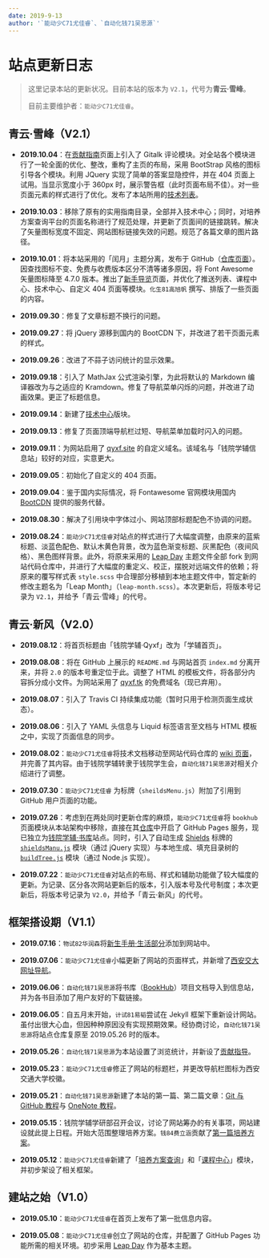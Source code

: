 ```yaml
---
date: 2019-9-13
author: '`能动少C71尤佳睿`、`自动化钱71吴思源`'
---
```


# 站点更新日志
> 这里记录本站的更新状况。目前本站的版本为 `V2.1`，代号为**青云·雪峰**。
>
> 目前主要维护者：`能动少C71尤佳睿`。

## 青云·雪峰（V2.1）

- **2019.10.04**：在[贡献指南](/contribution)页面上引入了 Gitalk 评论模块。对全站各个模块进行了一轮全面的优化、整改，重构了主页的布局，采用 BootStrap 风格的图标引导各个模块。利用 JQuery 实现了简单的答案显隐控件，并在 404 页面上试用。当显示宽度小于 360px 时，展示警告框（此时页面布局不佳）。对一些页面元素的样式进行了优化。发布了本站所用的[技术列表](/technique/website-tech-list)。

- **2019.10.03**：移除了原有的实用指南目录，全部并入技术中心；同时，对培养方案查询平台的页面名称进行了规范处理，并更新了页面间的链接跳转。解决了矢量图标宽度不固定、网站图标链接失效的问题。规范了各篇文章的图片路径。

- **2019.10.01**：将本站采用的「闰月」主题分离，发布于 GitHub（[仓库页面](https://github.com/qyxf/leap-month)）。因查找图标不变、免费与收费版本区分不清等诸多原因，将 Font Awesome 矢量图标降至 4.7.0 版本。推出了[新手导览](/welcome)页面，并优化了推送列表、课程中心、技术中心、自定义 404 页面等模块。`化生81高旭帆` 撰写、排版了一些页面的内容。

- **2019.09.30**：修复了文章标题不换行的问题。

- **2019.09.27**：将 jQuery 源移到国内的 BootCDN 下，并改进了若干页面元素的样式。

- **2019.09.26**：改进了不蒜子访问统计的显示效果。

- **2019.09.18**：引入了 MathJax 公式渲染引擎，为此将默认的 Markdown 编译器改为与之适应的 Kramdown。修复了导航菜单闪烁的问题，并改进了动画效果。更正了标题信息。

- **2019.09.14**：新建了[技术中心](/technique)版块。

- **2019.09.13**：修复了页面顶端导航栏过短、导航菜单加载时闪入的问题。

- **2019.09.11**：为网站启用了 [qyxf.site](https://qyxf.site/) 的自定义域名。该域名与「钱院学辅信息站」较好的对应，实意更大。

- **2019.09.05**：初始化了自定义的 404 页面。

- **2019.09.04**：鉴于国内实际情况，将 Fontawesome 官网模块用国内 [BootCDN](https://www.bootcdn.cn) 提供的服务代替。

- **2019.08.30**：解决了引用块中字体过小、网站顶部标题配色不协调的问题。

- **2019.08.24**：`能动少C71尤佳睿`对站点的样式进行了大幅度调整，由原来的蓝紫标题、淡蓝色配色、默认木黄色背景，改为蓝色渐变标题、灰黑配色（夜间风格）、黑色图样背景。此外，将原来采用的 [Leap Day](https://github.com/pages-themes/leap-day) 主题文件全部 fork 到网站代码仓库中，并进行了大幅度的重定义、校正，摆脱对远端文件的依赖；将原来的覆写样式表 `style.scss` 中合理部分移植到本地主题文件中，暂定新的修改主题名为「Leap Month」（`leap-month.scss`）。本次更新后，将版本号记录为 `V2.1`，并给予「青云·雪峰」的代号。


## 青云·新风（V2.0）

- **2019.08.12**：将首页标题由「钱院学辅·Qyxf」改为「学辅首页」。

- **2019.08.08**：将在 GitHub 上展示的 `README.md` 与网站首页 `index.md` 分离开来，并将 `2.0` 的版本号重定位于此。调整了 HTML 的模板文件，将各部分内容拆分成小文件。为网站采用了 [qyxf.tk](http://qyxf.tk) 的免费域名（现已弃用）。

- **2019.08.07**：引入了 Travis CI 持续集成功能（暂时只用于检测页面生成状态）。

- **2019.08.06**：引入了 YAML 头信息与 Liquid 标签语言至文档与 HTML 模板之中，实现了页面信息的同步。

- **2019.08.02**：`能动少C71尤佳睿`将技术文档移动至网站代码仓库的 [wiki 页面](https://github.com/qyxf/qyxf.github.io/wiki)，并完善了其内容。由于钱院学辅转隶于钱院学生会，`自动化钱71吴思源`对相关介绍进行了调整。

- **2019.07.30**：`能动少C71尤佳睿` 为标牌（`sheildsMenu.js`）附加了引用到 GitHub 用户页面的功能。

- **2019.07.26**：考虑到在两处同时更新仓库的麻烦，`能动少C71尤佳睿`将 `bookhub` 页面模块从本站架构中移除，直接在其[仓库](https://github.com/qyxf/BookHub/)中开启了 GitHub Pages 服务，现已独立为[钱院学辅·书库](/BookHub/)站点。同时，引入了自动生成 [Shields](https://shields.io) 标牌的 [`shieldsManu.js`](https://github.com/qyxf/qyxf.github.io/blob/master/assets/js/shieldsManu.js) 模块（通过 jQuery 实现）与本地生成、填充目录树的 [`buildTree.js`](https://github.com/qyxf/BookHub/blob/master/buildTree.js) 模块（通过 Node.js 实现）。

- **2019.07.22**：`能动少C71尤佳睿`对站点的布局、样式和辅助功能做了较大幅度的更新。为记录、区分各次网站更新后的版本，引入版本号及代号制度；本次更新后，将版本号记录为 `V2.0`，并给予「青云·新风」的代号。

## 框架搭设期（V1.1）

- **2019.07.16**：`物试82华润森`将[新生手册·生活部分](/intro/life-in-xjtu)添加到网站中。

- **2019.07.06**：`能动少C71尤佳睿`小幅更新了网站的页面样式，并新增了[西安交大网址导航](/navigator)。

- **2019.06.06**：`自动化钱71吴思源`将书库（[BookHub](https://github.com/qyxf/BookHub/)）项目文档导入到信息站，并为各书目添加了用户友好的下载链接。

- **2019.06.05**：自五月末开始，`计试81易韬`尝试在 Jekyll 框架下重新设计网站。虽付出很大心血，但因种种原因没有实现预期效果。经协商讨论，`自动化钱71吴思源`将站点仓库复原至 2019.05.26 时的版本。

- **2019.05.26**：`自动化钱71吴思源`为本站设置了浏览统计，并新设了[贡献指导](/contribution)。

- **2019.05.23**：`能动少C71尤佳睿`修正了网站的标题栏，并更改导航栏图标为西安交通大学校徽。

- **2019.05.21**：`自动化钱71吴思源`新建了本站的第一篇、第二篇文章：[Git 与 GitHub 教程](/totorials/git-github)与 [OneNote 教程](/tutorials/onenote)。

- **2019.05.15**：钱院学辅学研部召开会议，讨论了网站筹办的有关事项，网站建设就此提上日程。开始大范围整理培养方案。`钱84费立涵`贡献了[第一篇培养方案](/program/qianxuesen)。

- **2019.05.12**：`能动少C71尤佳睿`新建了「[培养方案查询](/program/)」和「[课程中心](/course/)」模块，并初步架设了相关框架。

## 建站之始（V1.0）

- **2019.05.10**：`能动少C71尤佳睿`在首页上发布了第一批信息内容。

- **2019.05.08**：`能动少C71尤佳睿`创立了网站的仓库，并配置了 GitHub Pages 功能所需的相关环境。初步采用 [Leap Day](https://github.com/pages-themes/leap-day) 作为基本主题。
